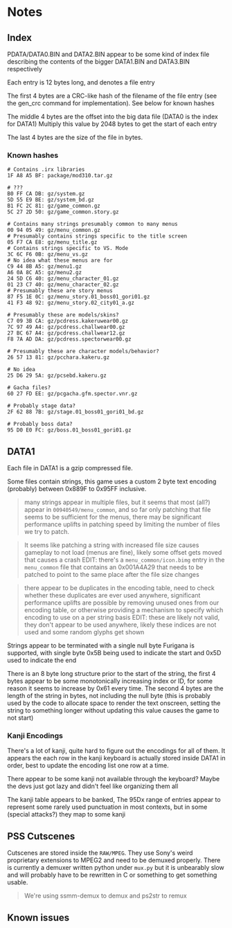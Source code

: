 # Notes

## Index
PDATA/DATA0.BIN and DATA2.BIN appear to be some kind of index file describing the contents of the bigger DATA1.BIN and DATA3.BIN respectively

Each entry is 12 bytes long, and denotes a file entry

The first 4 bytes are a CRC-like hash of the filename of the file entry (see the gen_crc command for implementation).
See below for known hashes

The middle 4 bytes are the offset into the big data file (DATA0 is the index for DATA1)
Multiply this value by 2048 bytes to get the start of each entry

The last 4 bytes are the size of the file in bytes.

### Known hashes

```
# Contains .irx libraries
1F A8 A5 BF: package/mod310.tar.gz

# ???
B0 FF CA DB: gz/system.gz
5D 55 E9 BE: gz/system_bd.gz
B1 FC 2C 81: gz/game_common.gz
5C 27 2D 50: gz/game_common.story.gz

# Contains many strings presumably common to many menus
00 94 05 49: gz/menu_common.gz
# Presumably contains strings specific to the title screen
05 F7 CA E8: gz/menu_title.gz
# Contains strings specific to VS. Mode
3C 6C F6 0B: gz/menu_vs.gz
# No idea what these menus are for
C9 44 8B A5: gz/menu1.gz
A6 0A 8C A5: gz/menu2.gz
24 5D C6 40: gz/menu_character_01.gz
01 23 C7 40: gz/menu_character_02.gz
# Presumably these are story menus
87 F5 1E 0C: gz/menu_story.01_boss01_gori01.gz
41 F3 48 92: gz/menu_story.02_city01_a.gz

# Presumably these are models/skins?
C7 09 3B CA: gz/pcdress.kakeruwear00.gz
7C 97 49 A4: gz/pcdress.challwear00.gz
27 BC 67 A4: gz/pcdress.challwear12.gz
F8 7A AD DA: gz/pcdress.spectorwear00.gz

# Presumably these are character models/behavior?
26 57 13 81: gz/pcchara.kakeru.gz

# No idea
25 D6 29 5A: gz/pcsebd.kakeru.gz

# Gacha files?
60 27 FD EE: gz/pcgacha.gfm.spector.vnr.gz

# Probably stage data?
2F 62 88 7B: gz/stage.01_boss01_gori01_bd.gz

# Probably boss data?
95 D0 E0 FC: gz/boss.01_boss01_gori01.gz
```



## DATA1
Each file in DATA1 is a gzip compressed file.

Some files contain strings, this game uses a custom 2 byte text encoding (probably) between 0x889F to 0x95FF inclusive.
> many strings appear in multiple files, but it seems that most (all?) appear in `00940549/menu_common`, and so far only patching that file seems to be sufficient for the menus, there may be significant performance uplifts in patching speed by limiting the number of files we try to patch.

> It seems like patching a string with increased file size causes gameplay to not load (menus are fine), likely some offset gets moved that causes a crash
> EDIT: there's a `menu_common/icon.bimg` entry in the `menu_common` file  that contains an 0x001A4A29 that needs to be patched to point to the same place after the file size changes

> there appear to be duplicates in the encoding table, need to check whether these duplicates are ever used anywhere, significant performance uplifts are possible by removing unused ones from our encoding table, or otherwise providing a mechanism to specify which encoding to use on a per string basis
> EDIT: these are likely not valid, they don't appear to be used anywhere, likely these indices are not used and some random glyphs get shown


Strings appear to be terminated with a single null byte
Furigana is supported, with single byte 0x5B being used to indicate the start and 0x5D used to indicate the end

There is an 8 byte long structure prior to the start of the string, the first 4 bytes appear to be some monotonically increasing index or ID, for some reason it seems to increase by 0x61 every time.
The second 4 bytes are the length of the string in bytes, not including the null byte (this is probably used by the code to allocate space to render the text onscreen, setting the string to something longer without updating this value causes the game to not start)

### Kanji Encodings

There's a lot of kanji, quite hard to figure out the encodings for all of them.
It appears the each row in the kanji keyboard is actually stored inside DATA1 in order, best to update the encoding list one row at a time.

There appear to be some kanji not available through the keyboard?
Maybe the devs just got lazy and didn't feel like organizing them all

The kanji table appears to be banked, The 95Dx range of entries appear to represent some rarely used punctuation in most contexts, but in some (special attacks?) they map to some kanji

## PSS Cutscenes

Cutscenes are stored inside the `RAW/MPEG`.
They use Sony's weird proprietary extensions to MPEG2 and need to be demuxed properly.
There is currently a demuxer written python under `mux.py` but it is unbearably slow and will probably have to be rewritten in C or something to get something usable.

> We're using ssmm-demux to demux and ps2str to remux




## Known issues